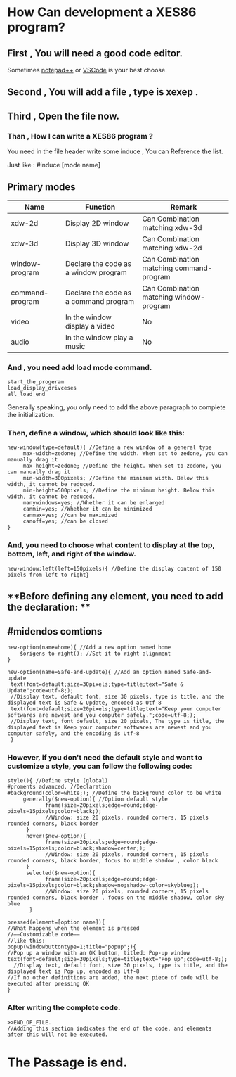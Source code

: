 # How Can development a XES86 program?

## First , You will need a good code editor.

Sometimes [notepad++](https://notepad-plus-plus.org/downloads/) or [VSCode](https://code.visualstudio.com/) is your best choose.

## Second , You will add a file , type is xexep .

## Third , Open the file now.

### Than , How I can write a XES86 program ?

You need in the file header write some induce , You can Reference the list.

Just like : #induce [mode name]

##                                                      Primary modes

| Name            | Function                              | Remark                                   |
| --------------- | ------------------------------------- | ---------------------------------------- |
| xdw-2d          | Display 2D window                     | Can Combination matching xdw-3d          |
| xdw-3d          | Display 3D window                     | Can Combination matching xdw-2d          |
| window-program  | Declare the code as a window program  | Can Combination matching command-program |
| command-program | Declare the code as a command program | Can Combination matching window-program  |
| video           | In the window display a video         | No                                       |
| audio           | In the window play a music            | No                                       |



### And , you need add load mode command.

```
start_the_progeram
load_display_drivceses
all_load_end
```

Generally speaking, you only need to add the above paragraph to complete the initialization.



### Then, define a window, which should look like this:

```
new-window(type=default){ //Define a new window of a general type
     max-width=zedone; //Define the width. When set to zedone, you can manually drag it
     max-height=zedone; //Define the height. When set to zedone, you can manually drag it
     min-width=300pixels; //Define the minimum width. Below this width, it cannot be reduced.
     min-height=500pixels; //Define the minimum height. Below this width, it cannot be reduced.
     manywindows=yes; //Whether it can be enlarged
     canmin=yes; //Whether it can be minimized
     canmax=yes; //can be maximized
     canoff=yes; //can be closed
}
```



### And, you need to choose what content to display at the top, bottom, left, and right of the window.

```
new-window:left(left=150pixels){ //Define the display content of 150 pixels from left to right}
```

## **Before defining any element, you need to add the declaration: **

## **#midendos comtions**

```
new-option(name=home){ //Add a new option named home
    $origens-to-right(); //Set it to right alignment
}
```

```
new-option(name=Safe-and-update){ //Add an option named Safe-and-update
 text(font=default;size=30pixels;type=title;text="Safe & Update";code=utf-8;); 
 //Display text, default font, size 30 pixels, type is title, and the displayed text is Safe & Update, encoded as Utf-8
 text(font=default;size=20pixels;type=title;text="Keep your computer softwares are newest and you computer safely.";code=utf-8;);
 //Display text, font default, size 20 pixels, The type is title, the displayed text is Keep your computer softwares are newest and you computer safely, and the encoding is Utf-8
 }
```

### However, if you don't need the default style and want to customize a style, you can follow the following code:

```
style(){ //Define style (global)
#proments advanced. //Declaration
#background(color=white;); //Define the background color to be white
     generally($new-option){ //Option default style
            frame(size=20pixels;edge=round;edge-pixels=15pixels;color=black;); 
            //Window: size 20 pixels, rounded corners, 15 pixels rounded corners, black border
      }
      hover($new-option){
            frame(size=20pixels;edge=round;edge-pixels=15pixels;color=black;shadow=center;);
            //Window: size 20 pixels, rounded corners, 15 pixels rounded corners, black border, focus to middle shadow , color black
      }
      selected($new-option){
            frame(size=20pixels;edge=round;edge-pixels=15pixels;color=black;shadow=no;shadow-color=skyblue;);
            //Window: size 20 pixels, rounded corners, 15 pixels rounded corners, black border , focus on the middle shadow, color sky blue
       }
```

```
pressed(element=[option name]){
//What happens when the element is pressed
//——Customizable code——
//like this:
popup(windowbuttontype=1;title="popup";){
//Pop up a window with an OK button, titled: Pop-up window
text(font=default;size=30pixels;type=title;text="Pop up";code=utf-8;);
  //Display text, default font, size 30 pixels, type is title, and the displayed text is Pop up, encoded as Utf-8
//If no other definitions are added, the next piece of code will be executed after pressing OK
}
```

### After writing the complete code.

```
>>END_OF_FILE.
//Adding this section indicates the end of the code, and elements after this will not be executed.
```

# The Passage is end.